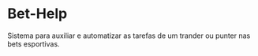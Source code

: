 # Bet-Help
Sistema para auxiliar e automatizar as tarefas de um trander ou punter nas bets esportivas.
